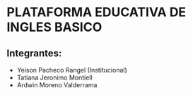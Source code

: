 # PLATAFORMA EDUCATIVA DE INGLES BASICO

## Integrantes:
- Yeison Pacheco Rangel (Institucional)
- Tatiana Jeronimo Montiell
- Ardwin Moreno Valderrama 


